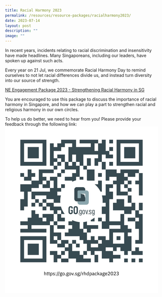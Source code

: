 ```yaml
---
title: Racial Harmony 2023
permalink: /resources/resource-packages/racialharmony2023/
date: 2023-07-14
layout: post
description: ""
image: ""
---
```

In recent years, incidents relating to racial discrimination and insensitivity have made headlines. Many Singaporeans, including our leaders, have spoken up against such acts.

Every year on 21 Jul, we commemorate Racial Harmony Day to remind ourselves to not let racial differences divide us, and instead turn diversity into our source of strength.

[NE Engagement Package 2023 - Strengthening Racial Harmony in SG](/files/packages/2023/ne%20engagement%20package%202023%20-%20strengthening%20racial%20harmony%20in%20sg.pdf)

You are encouraged to use this package to discuss the importance of racial harmony in Singapore, and how we can play a part to strengthen racial and religious harmony in our own circles.

To help us do better, we need to hear from you! Please provide your feedback through the following link:
![](/images/rhd%20package%202023%20feedback.jpg)